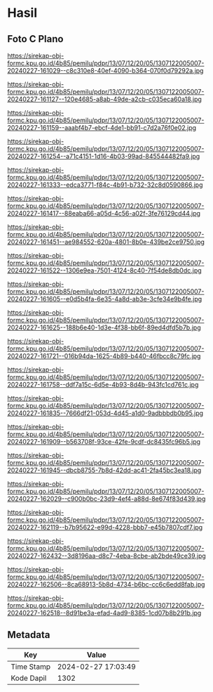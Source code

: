 # Hasil

## Foto C Plano

https://sirekap-obj-formc.kpu.go.id/4b85/pemilu/pdpr/13/07/12/20/05/1307122005007-20240227-161029--c8c310e8-40ef-4090-b364-070f0d79292a.jpg

https://sirekap-obj-formc.kpu.go.id/4b85/pemilu/pdpr/13/07/12/20/05/1307122005007-20240227-161127--120e4685-a8ab-49de-a2cb-c035eca60a18.jpg

https://sirekap-obj-formc.kpu.go.id/4b85/pemilu/pdpr/13/07/12/20/05/1307122005007-20240227-161159--aaabf4b7-ebcf-4de1-bb91-c7d2a76f0e02.jpg

https://sirekap-obj-formc.kpu.go.id/4b85/pemilu/pdpr/13/07/12/20/05/1307122005007-20240227-161254--a71c4151-1d16-4b03-99ad-845544482fa9.jpg

https://sirekap-obj-formc.kpu.go.id/4b85/pemilu/pdpr/13/07/12/20/05/1307122005007-20240227-161333--edca3771-f84c-4b91-b732-32c8d0590866.jpg

https://sirekap-obj-formc.kpu.go.id/4b85/pemilu/pdpr/13/07/12/20/05/1307122005007-20240227-161417--88eaba66-a05d-4c56-a02f-3fe76129cd44.jpg

https://sirekap-obj-formc.kpu.go.id/4b85/pemilu/pdpr/13/07/12/20/05/1307122005007-20240227-161451--ae984552-620a-4801-8b0e-439be2ce9750.jpg

https://sirekap-obj-formc.kpu.go.id/4b85/pemilu/pdpr/13/07/12/20/05/1307122005007-20240227-161522--1306e9ea-7501-4124-8c40-7f54de8db0dc.jpg

https://sirekap-obj-formc.kpu.go.id/4b85/pemilu/pdpr/13/07/12/20/05/1307122005007-20240227-161605--e0d5b4fa-6e35-4a8d-ab3e-3cfe34e9b4fe.jpg

https://sirekap-obj-formc.kpu.go.id/4b85/pemilu/pdpr/13/07/12/20/05/1307122005007-20240227-161625--188b6e40-1d3e-4f38-bb6f-89ed4dfd5b7b.jpg

https://sirekap-obj-formc.kpu.go.id/4b85/pemilu/pdpr/13/07/12/20/05/1307122005007-20240227-161721--016b94da-1625-4b89-b440-46fbcc8c79fc.jpg

https://sirekap-obj-formc.kpu.go.id/4b85/pemilu/pdpr/13/07/12/20/05/1307122005007-20240227-161758--ddf7a15c-6d5e-4b93-8d4b-943fc1cd761c.jpg

https://sirekap-obj-formc.kpu.go.id/4b85/pemilu/pdpr/13/07/12/20/05/1307122005007-20240227-161835--7666df21-053d-4d45-a1d0-9adbbbdb0b95.jpg

https://sirekap-obj-formc.kpu.go.id/4b85/pemilu/pdpr/13/07/12/20/05/1307122005007-20240227-161909--b563708f-93ce-42fe-9cdf-dc8435fc96b5.jpg

https://sirekap-obj-formc.kpu.go.id/4b85/pemilu/pdpr/13/07/12/20/05/1307122005007-20240227-161945--dbcb8755-7b8d-42dd-ac41-2fa45bc3ea18.jpg

https://sirekap-obj-formc.kpu.go.id/4b85/pemilu/pdpr/13/07/12/20/05/1307122005007-20240227-162029--c900b0bc-23d9-4ef4-a88d-8e674f83d439.jpg

https://sirekap-obj-formc.kpu.go.id/4b85/pemilu/pdpr/13/07/12/20/05/1307122005007-20240227-162119--b7b95622-e99d-4228-bbb7-e45b7807cdf7.jpg

https://sirekap-obj-formc.kpu.go.id/4b85/pemilu/pdpr/13/07/12/20/05/1307122005007-20240227-162432--3d8196aa-d8c7-4eba-8cbe-ab2bde49ce39.jpg

https://sirekap-obj-formc.kpu.go.id/4b85/pemilu/pdpr/13/07/12/20/05/1307122005007-20240227-162506--8ca68913-5b8d-4734-b6bc-cc6c6edd8fab.jpg

https://sirekap-obj-formc.kpu.go.id/4b85/pemilu/pdpr/13/07/12/20/05/1307122005007-20240227-162518--8d91be3a-efad-4ad9-8385-1cd07b8b291b.jpg


## Metadata

| Key        | Value               |
| ---------- | ------------------- |
| Time Stamp | 2024-02-27 17:03:49 |
| Kode Dapil | 1302                |



